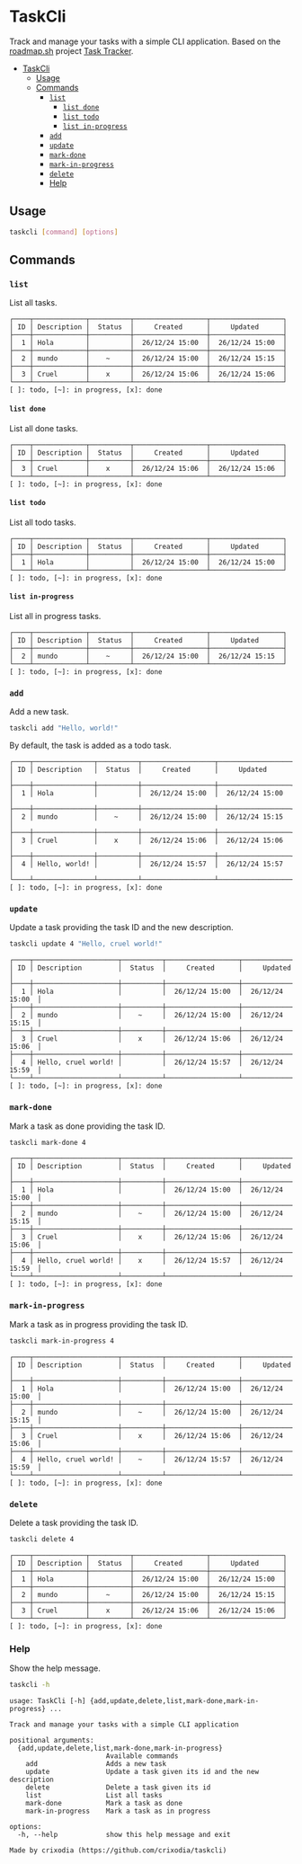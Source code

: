 # TaskCli

Track and manage your tasks with a simple CLI application. Based on the [roadmap.sh](https://roadmap.sh) project [Task Tracker](https://roadmap.sh/projects/task-tracker).

- [TaskCli](#taskcli)
  - [Usage](#usage)
  - [Commands](#commands)
    - [`list`](#list)
      - [`list done`](#list-done)
      - [`list todo`](#list-todo)
      - [`list in-progress`](#list-in-progress)
    - [`add`](#add)
    - [`update`](#update)
    - [`mark-done`](#mark-done)
    - [`mark-in-progress`](#mark-in-progress)
    - [`delete`](#delete)
    - [Help](#help)


## Usage

```bash
taskcli [command] [options]
```

## Commands

### `list`

List all tasks.

```
┌────┬─────────────┬──────────┬──────────────────┬──────────────────┐
│ ID │ Description │  Status  │     Created      │     Updated      │ 
├────┼─────────────┼──────────┼──────────────────┼──────────────────┤
│  1 │ Hola        │          │  26/12/24 15:00  │  26/12/24 15:00  │ 
├────┼─────────────┼──────────┼──────────────────┼──────────────────┤
│  2 │ mundo       │    ~     │  26/12/24 15:00  │  26/12/24 15:15  │ 
├────┼─────────────┼──────────┼──────────────────┼──────────────────┤
│  3 │ Cruel       │    x     │  26/12/24 15:06  │  26/12/24 15:06  │ 
└────┴─────────────┴──────────┴──────────────────┴──────────────────┘
[ ]: todo, [~]: in progress, [x]: done
```

#### `list done`

List all done tasks.

```
┌────┬─────────────┬──────────┬──────────────────┬──────────────────┐
│ ID │ Description │  Status  │     Created      │     Updated      │ 
├────┼─────────────┼──────────┼──────────────────┼──────────────────┤
│  3 │ Cruel       │    x     │  26/12/24 15:06  │  26/12/24 15:06  │ 
└────┴─────────────┴──────────┴──────────────────┴──────────────────┘
[ ]: todo, [~]: in progress, [x]: done
```

#### `list todo`

List all todo tasks.

```
┌────┬─────────────┬──────────┬──────────────────┬──────────────────┐
│ ID │ Description │  Status  │     Created      │     Updated      │ 
├────┼─────────────┼──────────┼──────────────────┼──────────────────┤
│  1 │ Hola        │          │  26/12/24 15:00  │  26/12/24 15:00  │
└────┴─────────────┴──────────┴──────────────────┴──────────────────┘
[ ]: todo, [~]: in progress, [x]: done
```

#### `list in-progress`

List all in progress tasks.

```
┌────┬─────────────┬──────────┬──────────────────┬──────────────────┐
│ ID │ Description │  Status  │     Created      │     Updated      │ 
├────┼─────────────┼──────────┼──────────────────┼──────────────────┤
│  2 │ mundo       │    ~     │  26/12/24 15:00  │  26/12/24 15:15  │ 
└────┴─────────────┴──────────┴──────────────────┴──────────────────┘
[ ]: todo, [~]: in progress, [x]: done
```

### `add`

Add a new task.

```bash
taskcli add "Hello, world!"
```

By default, the task is added as a todo task.

```
┌────┬───────────────┬──────────┬──────────────────┬──────────────────┐
│ ID │ Description   │  Status  │     Created      │     Updated      │ 
├────┼───────────────┼──────────┼──────────────────┼──────────────────┤
│  1 │ Hola          │          │  26/12/24 15:00  │  26/12/24 15:00  │ 
├────┼───────────────┼──────────┼──────────────────┼──────────────────┤
│  2 │ mundo         │    ~     │  26/12/24 15:00  │  26/12/24 15:15  │ 
├────┼───────────────┼──────────┼──────────────────┼──────────────────┤
│  3 │ Cruel         │    x     │  26/12/24 15:06  │  26/12/24 15:06  │ 
├────┼───────────────┼──────────┼──────────────────┼──────────────────┤
│  4 │ Hello, world! │          │  26/12/24 15:57  │  26/12/24 15:57  │ 
└────┴───────────────┴──────────┴──────────────────┴──────────────────┘
[ ]: todo, [~]: in progress, [x]: done
```

### `update`

Update a task providing the task ID and the new description.

```bash
taskcli update 4 "Hello, cruel world!"
```

```
┌────┬─────────────────────┬──────────┬──────────────────┬──────────────────┐
│ ID │ Description         │  Status  │     Created      │     Updated      │ 
├────┼─────────────────────┼──────────┼──────────────────┼──────────────────┤
│  1 │ Hola                │          │  26/12/24 15:00  │  26/12/24 15:00  │ 
├────┼─────────────────────┼──────────┼──────────────────┼──────────────────┤
│  2 │ mundo               │    ~     │  26/12/24 15:00  │  26/12/24 15:15  │ 
├────┼─────────────────────┼──────────┼──────────────────┼──────────────────┤
│  3 │ Cruel               │    x     │  26/12/24 15:06  │  26/12/24 15:06  │ 
├────┼─────────────────────┼──────────┼──────────────────┼──────────────────┤
│  4 │ Hello, cruel world! │          │  26/12/24 15:57  │  26/12/24 15:59  │ 
└────┴─────────────────────┴──────────┴──────────────────┴──────────────────┘
[ ]: todo, [~]: in progress, [x]: done
```

### `mark-done`

Mark a task as done providing the task ID.

```bash
taskcli mark-done 4
```

```
┌────┬─────────────────────┬──────────┬──────────────────┬──────────────────┐
│ ID │ Description         │  Status  │     Created      │     Updated      │ 
├────┼─────────────────────┼──────────┼──────────────────┼──────────────────┤
│  1 │ Hola                │          │  26/12/24 15:00  │  26/12/24 15:00  │
├────┼─────────────────────┼──────────┼──────────────────┼──────────────────┤
│  2 │ mundo               │    ~     │  26/12/24 15:00  │  26/12/24 15:15  │
├────┼─────────────────────┼──────────┼──────────────────┼──────────────────┤
│  3 │ Cruel               │    x     │  26/12/24 15:06  │  26/12/24 15:06  │
├────┼─────────────────────┼──────────┼──────────────────┼──────────────────┤
│  4 │ Hello, cruel world! │    x     │  26/12/24 15:57  │  26/12/24 15:59  │
└────┴─────────────────────┴──────────┴──────────────────┴──────────────────┘
[ ]: todo, [~]: in progress, [x]: done
```

### `mark-in-progress`

Mark a task as in progress providing the task ID.

```bash
taskcli mark-in-progress 4
```

```
┌────┬─────────────────────┬──────────┬──────────────────┬──────────────────┐
│ ID │ Description         │  Status  │     Created      │     Updated      │
├────┼─────────────────────┼──────────┼──────────────────┼──────────────────┤
│  1 │ Hola                │          │  26/12/24 15:00  │  26/12/24 15:00  │
├────┼─────────────────────┼──────────┼──────────────────┼──────────────────┤
│  2 │ mundo               │    ~     │  26/12/24 15:00  │  26/12/24 15:15  │
├────┼─────────────────────┼──────────┼──────────────────┼──────────────────┤
│  3 │ Cruel               │    x     │  26/12/24 15:06  │  26/12/24 15:06  │
├────┼─────────────────────┼──────────┼──────────────────┼──────────────────┤
│  4 │ Hello, cruel world! │    ~     │  26/12/24 15:57  │  26/12/24 15:59  │
└────┴─────────────────────┴──────────┴──────────────────┴──────────────────┘
[ ]: todo, [~]: in progress, [x]: done
```

### `delete`

Delete a task providing the task ID.

```bash
taskcli delete 4
```

```
┌────┬─────────────┬──────────┬──────────────────┬──────────────────┐
│ ID │ Description │  Status  │     Created      │     Updated      │
├────┼─────────────┼──────────┼──────────────────┼──────────────────┤
│  1 │ Hola        │          │  26/12/24 15:00  │  26/12/24 15:00  │
├────┼─────────────┼──────────┼──────────────────┼──────────────────┤
│  2 │ mundo       │    ~     │  26/12/24 15:00  │  26/12/24 15:15  │
├────┼─────────────┼──────────┼──────────────────┼──────────────────┤
│  3 │ Cruel       │    x     │  26/12/24 15:06  │  26/12/24 15:06  │
└────┴─────────────┴──────────┴──────────────────┴──────────────────┘
[ ]: todo, [~]: in progress, [x]: done
```

### Help

Show the help message.

```bash
taskcli -h
```

```
usage: TaskCli [-h] {add,update,delete,list,mark-done,mark-in-progress} ...

Track and manage your tasks with a simple CLI application

positional arguments:
  {add,update,delete,list,mark-done,mark-in-progress}
                        Available commands
    add                 Adds a new task
    update              Update a task given its id and the new description
    delete              Delete a task given its id
    list                List all tasks
    mark-done           Mark a task as done
    mark-in-progress    Mark a task as in progress

options:
  -h, --help            show this help message and exit

Made by crixodia (https://github.com/crixodia/taskcli)
```
